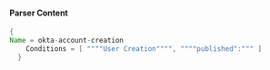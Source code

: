 #### Parser Content
```Java
{
Name = okta-account-creation
    Conditions = [ """"User Creation"""", """"published":""" ]
  }
```